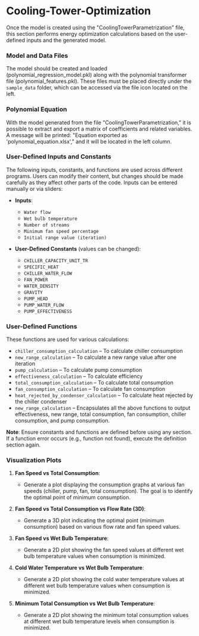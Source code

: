 
# Cooling-Tower-Optimization

Once the model is created using the "CoolingTowerParametrization" file, this section performs energy optimization calculations based on the user-defined inputs and the generated model.

### Model and Data Files
The model should be created and loaded (polynomial_regression_model.pkl) along with the polynomial transformer file (polynomial_features.pkl). These files must be placed directly under the `sample_data` folder, which can be accessed via the file icon located on the left.

### Polynomial Equation
With the model generated from the file "CoolingTowerParametrization," it is possible to extract and export a matrix of coefficients and related variables. A message will be printed: "Equation exported as 'polynomial_equation.xlsx'," and it will be located in the left column.

### User-Defined Inputs and Constants
The following inputs, constants, and functions are used across different programs. Users can modify their content, but changes should be made carefully as they affect other parts of the code. Inputs can be entered manually or via sliders:

- **Inputs**: 
  - `Water flow`
  - `Wet bulb temperature`
  - `Number of streams`
  - `Minimum fan speed percentage`
  - `Initial range value (iteration)`

- **User-Defined Constants** (values can be changed):
  - `CHILLER_CAPACITY_UNIT_TR`
  - `SPECIFIC_HEAT`
  - `CHILLER_WATER_FLOW`
  - `FAN_POWER`
  - `WATER_DENSITY`
  - `GRAVITY`
  - `PUMP_HEAD`
  - `PUMP_WATER_FLOW`
  - `PUMP_EFFECTIVENESS`

### User-Defined Functions
These functions are used for various calculations:
- `chiller_consumption_calculation` – To calculate chiller consumption
- `new_range_calculation` – To calculate a new range value after one iteration
- `pump_calculation` – To calculate pump consumption
- `effectiveness_calculation` – To calculate efficiency
- `total_consumption_calculation` – To calculate total consumption
- `fan_consumption_calculation` – To calculate fan consumption
- `heat_rejected_by_condenser_calculation` – To calculate heat rejected by the chiller condenser
- `new_range_calculation` – Encapsulates all the above functions to output effectiveness, new range, total consumption, fan consumption, chiller consumption, and pump consumption.

**Note**: Ensure constants and functions are defined before using any section. If a function error occurs (e.g., function not found), execute the definition section again.

### Visualization Plots
1. **Fan Speed vs Total Consumption**: 
   - Generate a plot displaying the consumption graphs at various fan speeds (chiller, pump, fan, total consumption). The goal is to identify the optimal point of minimum consumption.

2. **Fan Speed vs Total Consumption vs Flow Rate (3D)**: 
   - Generate a 3D plot indicating the optimal point (minimum consumption) based on various flow rate and fan speed values.

3. **Fan Speed vs Wet Bulb Temperature**: 
   - Generate a 2D plot showing the fan speed values at different wet bulb temperature values when consumption is minimized.

4. **Cold Water Temperature vs Wet Bulb Temperature**: 
   - Generate a 2D plot showing the cold water temperature values at different wet bulb temperature values when consumption is minimized.

5. **Minimum Total Consumption vs Wet Bulb Temperature**: 
   - Generate a 2D plot showing the minimum total consumption values at different wet bulb temperature levels when consumption is minimized.

